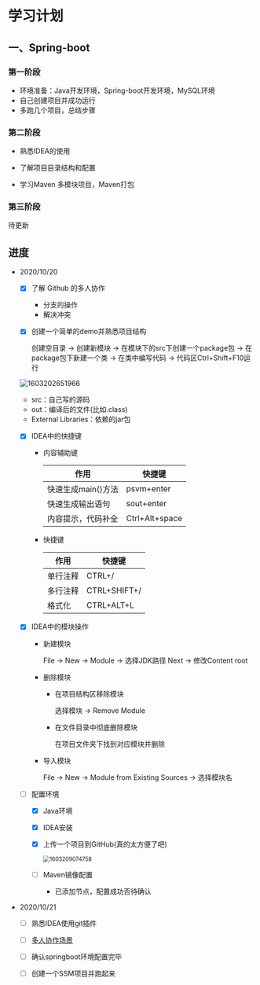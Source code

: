 # 学习计划

## 一、Spring-boot

### 第一阶段

- 环境准备：Java开发环境，Spring-boot开发环境，MySQL环境
- 自己创建项目并成功运行
- 多跑几个项目，总结步骤

### 第二阶段

- 熟悉IDEA的使用

- 了解项目目录结构和配置
- 学习Maven 多模块项目，Maven打包

### 第三阶段

待更新

## 进度

- 2020/10/20
  - [x] 了解 Github 的多人协作
    - 分支的操作
    - 解决冲突
  
  - [x] 创建一个简单的demo并熟悉项目结构
  
    创建空目录 -> 创建新模块 -> 在模块下的src下创建一个package包 -> 在package包下新建一个类 -> 在类中编写代码 -> 代码区Ctrl+Shift+F10运行
  
  ![1603202651966](../../../../../../../大四/前端/命令/luhaoyi/pic/1603202651966.png)
  
  - src：自己写的源码
  - out：编译后的文件(比如.class)
  - External Libraries：依赖的jar包
  
  - [x] IDEA中的快捷键
  
    - 内容辅助键
  
      | 作用               | 快捷键         |
      | ------------------ | -------------- |
      | 快速生成main()方法 | psvm+enter     |
      | 快速生成输出语句   | sout+enter     |
      | 内容提示，代码补全 | Ctrl+Alt+space |
  
    - 快捷键
  
      | 作用     | 快捷键       |
      | -------- | ------------ |
      | 单行注释 | CTRL+/       |
      | 多行注释 | CTRL+SHIFT+/ |
      | 格式化   | CTRL+ALT+L   |
  
  - [x] IDEA中的模块操作
  
    - 新建模块
  
      File -> New -> Module -> 选择JDK路径 Next -> 修改Content root
  
    - 删除模块
  
      - 在项目结构区移除模块
  
        选择模块 -> Remove Module
  
      - 在文件目录中彻底删除模块
  
        在项目文件夹下找到对应模块并删除
  
    - 导入模块
  
      File -> New -> Module from Existing Sources -> 选择模块名
  
  - [ ] 配置环境
  
    - [x] Java环境
  
    - [x] IDEA安装
  
    - [x] 上传一个项目到GitHub(真的太方便了吧)
  
      <img src="../../../../../../../大四/前端/命令/luhaoyi/pic/1603209074758.png" alt="1603209074758" style="zoom: 80%;" />
  
    - [ ] Maven镜像配置
  
      - 已添加节点，配置成功否待确认

- 2020/10/21

  - [ ] 熟悉IDEA使用git插件

  - [ ] [多人协作场景](https://blog.csdn.net/Y125348369/article/details/87907729)

  - [ ] 确认springboot环境配置完毕

  - [ ] 创建一个SSM项目并跑起来



